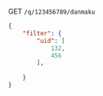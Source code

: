 GET `/q/123456789/danmaku`
```json
{
    "filter": {
        "uid": [
            132,
            456
        ],
        
    }
}
```